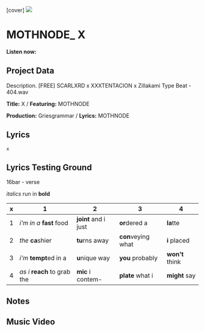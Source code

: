 [cover] ![](57175019_319474918741616_8502199518755923887_n.jpg)

# MOTHNODE_ X

**Listen now:** 

## Project Data

Description.
[FREE] SCARLXRD x XXXTENTACION x Zillakami Type Beat - 404.wav

**Title:** X / **Featuring:** MOTHNODE

**Production:** Griesgrammar / **Lyrics:** MOTHNODE

## Lyrics

```
x

```

## Lyrics Testing Ground

16bar - verse

*italics* run in
**bold**

| x | 1 | 2 | 3 | 4 |
|---|---|---|---|---|
| 1 | *i'm in a* **fast** food | **joint** and i just  | **or**dered a  | **la**tte  |
| 2 | *the* **ca**shier | **tu**rns away  |  **con**veying what |  **i** placed |
| 3 | *i'm* **tempt**ed in a | **u**nique way  |  **you** probably |  **won't** think |
| 4 | *as i* **reach** to grab the |  **mic** i contem-  | **plate** what i | **might** say |

## Notes

## Music Video
